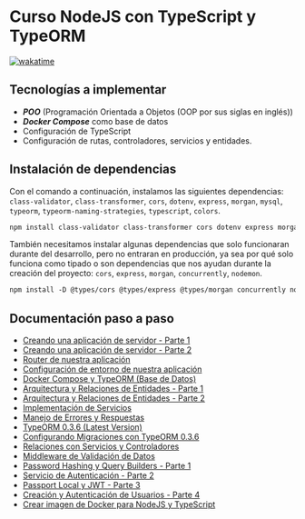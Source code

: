# Curso NodeJS con TypeScript y TypeORM

[![wakatime](https://wakatime.com/badge/user/8ef73281-6d0a-4758-af11-fd880ca3009c/project/cb8f4b90-770f-46db-8895-01008d95e95f.svg?style=for-the-badge)](https://wakatime.com/badge/user/8ef73281-6d0a-4758-af11-fd880ca3009c/project/cb8f4b90-770f-46db-8895-01008d95e95f?style=for-the-badge)

## Tecnologías a implementar

- ***POO*** (Programación Orientada a Objetos (OOP por sus siglas en inglés))
- ***Docker Compose*** como base de datos
- Configuración de TypeScript
- Configuración de rutas, controladores, servicios y entidades.

## Instalación de dependencias

Con el comando a continuación, instalamos las siguientes dependencias: `class-validator`, `class-transformer`, `cors`, `dotenv`, `express`, `morgan`, `mysql`, `typeorm`, `typeorm-naming-strategies`, `typescript`, `colors`.

```txt
npm install class-validator class-transformer cors dotenv express morgan mysql typeorm typeorm-naming-strategies typescript colors
```

También necesitamos instalar algunas dependencias que solo funcionaran durante del desarrollo, pero no entraran en producción, ya sea por qué solo funciona como tipado o son dependencias que nos ayudan durante la creación del proyecto: `cors`, `express`, `morgan`, `concurrently`, `nodemon`.

```txt
npm install -D @types/cors @types/express @types/morgan concurrently nodemon
```

## Documentación paso a paso

- [Creando una aplicación de servidor - Parte 1](DOC/P1T1_Creando_Aplicacion_Servidor.md "P1T1")
- [Creando una aplicación de servidor - Parte 2](DOC/P1T2_Creando_Aplicacion_Servidor.md "P1T2")
- [Router de nuestra aplicación](DOC/P2T1_Router_Aplicacion.md "P2T1")
- [Configuración de entorno de nuestra aplicación](DOC/P3T1_Configuracion_Entorno.md "P3T1")
- [Docker Compose y TypeORM (Base de Datos)](DOC/P4T1_Docker_Compose_TypeORM.md "P4T1")
- [Arquitectura y Relaciones de Entidades - Parte 1](DOC/P5T1_Arquitectura_Relaciones_Entidades.md "P5T1")
- [Arquitectura y Relaciones de Entidades - Parte 2](DOC/P5T2_Arquitectura_Relaciones_Entidades.md "P5T2")
- [Implementación de Servicios](DOC/P6T1_Implementacion_Servicios.md "P6T1")
- [Manejo de Errores y Respuestas](DOC/P7T1_Manejo_Errores_Respuestas.md "P7T1")
- [TypeORM 0.3.6 (Latest Version)](DOC/P8T1_TypeOrm_0.3.6.md "P8T1")
- [Configurando Migraciones con TypeORM 0.3.6](DOC/P8T2_TypeOrm_0.3.6.md "P8T2")
- [Relaciones con Servicios y Controladores](DOC/P9T1_Relaciones_Servicios_Controladores.md "P9T1")
- [Middleware de Validación de Datos](DOC/P10T1_Middleware_Validacion_Datos.md "P10T1")
- [Password Hashing y Query Builders - Parte 1](DOC/P11T1_Password_Hashing_Query_Builders.md "P11T1")
- [Servicio de Autenticación - Parte 2](DOC/P11T2_Servicio_Autenticacion.md "P11T2")
- [Passport Local y JWT - Parte 3](DOC/P11T3_Passport_Local_JWT.md "P11T3")
- [Creación y Autenticación de Usuarios - Parte 4](DOC/P11T4_Creacion_Autenticacion_Usuarios.md "P11T4")
- [Crear imagen de Docker para NodeJS y TypeScript](DOC/P12T1_Crear_Imagen_Docker.md "P12T1")
